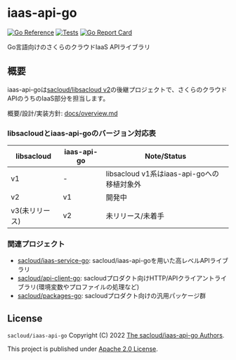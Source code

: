 # iaas-api-go

[![Go Reference](https://pkg.go.dev/badge/github.com/sacloud/iaas-api-go.svg)](https://pkg.go.dev/github.com/sacloud/iaas-api-go)
[![Tests](https://github.com/sacloud/iaas-api-go/workflows/Tests/badge.svg)](https://github.com/sacloud/iaas-api-go/actions/workflows/tests.yaml)
[![Go Report Card](https://goreportcard.com/badge/github.com/sacloud/iaas-api-go)](https://goreportcard.com/report/github.com/sacloud/iaas-api-go)

Go言語向けのさくらのクラウドIaaS APIライブラリ

## 概要

iaas-api-goは[sacloud/libsacloud v2](https://github.com/sacloud/libsacloud)の後継プロジェクトで、さくらのクラウド APIのうちのIaaS部分を担当します。

概要/設計/実装方針: [docs/overview.md](https://github.com/sacloud/iaas-api-go/blob/main/docs/design/overview.md)

### libsacloudとiaas-api-goのバージョン対応表

| libsacloud | iaas-api-go | Note/Status                       |
|------------|-------------|-----------------------------------|
| v1         | -           | libsacloud v1系はiaas-api-goへの移植対象外 |
| v2         | v1          | 開発中                               |
| v3(未リリース)  | v2          | 未リリース/未着手                         |


### 関連プロジェクト

- [sacloud/iaas-service-go](https://github.com/sacloud/iaas-service-go): sacloud/iaas-api-goを用いた高レベルAPIライブラリ
- [sacloud/api-client-go](https://github.com/sacloud/api-client-go): sacloudプロダクト向けHTTP/APIクライアントライブラリ(環境変数やプロファイルの処理など)
- [sacloud/packages-go](https://github.com/sacloud/packages-go): sacloudプロダクト向けの汎用パッケージ群

## License

`sacloud/iaas-api-go` Copyright (C) 2022 [The sacloud/iaas-api-go Authors](AUTHORS).

This project is published under [Apache 2.0 License](LICENSE).

